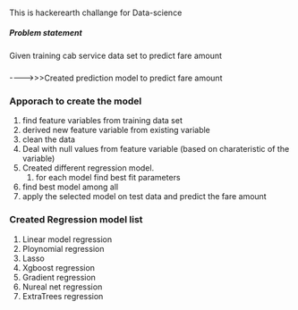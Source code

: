 ####
This is hackerearth challange for Data-science
####

##### Problem statement ######
Given training cab service data set to predict fare amount
#####

####
---->>>Created prediction model to predict fare amount
####

### Apporach to create the model
1) find feature variables from training data set
2) derived new feature variable from existing variable
3) clean the data
4) Deal with null values from feature variable (based on charateristic of the variable)
5) Created different regression model.
	1) for each model find best fit parameters
5) find best model among all
6) apply the selected model on test data and predict the fare amount

### Created Regression model list
1) Linear model regression
2) Ploynomial regression
3) Lasso
4) Xgboost regression
5) Gradient regression
6) Nureal net regression
7) ExtraTrees regression
